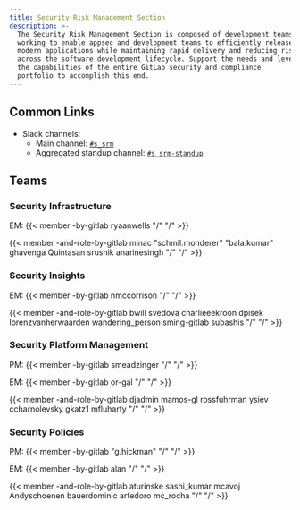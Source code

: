 ```yaml
---
title: Security Risk Management Section
description: >-
  The Security Risk Management Section is composed of development teams
  working to enable appsec and development teams to efficiently release secure
  modern applications while maintaining rapid delivery and reducing risk
  across the software development lifecycle. Support the needs and leverage
  the capabilities of the entire GitLab security and compliance
  portfolio to accomplish this end.
---
```


## Common Links

* Slack channels:
  * Main channel: [`#s_srm`](https://gitlab.enterprise.slack.com/archives/C07QUBQ98S1)
  * Aggregated standup channel: [`#s_srm-standup`](https://gitlab.enterprise.slack.com/archives/C07QX7Y63HQ)

## Teams

### Security Infrastructure

EM: {{< member -by-gitlab ryaanwells "/" "/" >}}

{{< member -and-role-by-gitlab minac "schmil.monderer" "bala.kumar" ghavenga Quintasan srushik anarinesingh "/" "/" >}}

### Security Insights

EM: {{< member -by-gitlab nmccorrison "/" "/" >}}

{{< member -and-role-by-gitlab bwill svedova charlieeekroon dpisek lorenzvanherwaarden wandering_person sming-gitlab subashis "/" "/" >}}

### Security Platform Management

PM: {{< member -by-gitlab smeadzinger "/" "/" >}}

EM: {{< member -by-gitlab or-gal "/" "/" >}}

{{< member -and-role-by-gitlab djadmin mamos-gl rossfuhrman ysiev ccharnolevsky gkatz1 mfluharty "/" "/" >}}

### Security Policies

PM: {{< member -by-gitlab "g.hickman" "/" "/" >}}

EM: {{< member -by-gitlab alan "/" "/" >}}

{{< member -and-role-by-gitlab aturinske sashi_kumar mcavoj Andyschoenen bauerdominic arfedoro mc_rocha "/" "/" >}}
